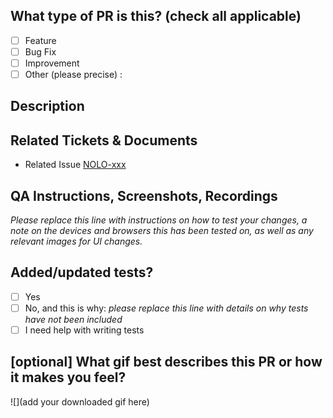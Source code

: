## What type of PR is this? (check all applicable)

- [ ] Feature
- [ ] Bug Fix
- [ ] Improvement
- [ ] Other (please precise) :

## Description

## Related Tickets & Documents

- Related Issue [NOLO-xxx](https://...)

## QA Instructions, Screenshots, Recordings

_Please replace this line with instructions on how to test your changes, a note
on the devices and browsers this has been tested on, as well as any relevant
images for UI changes._

## Added/updated tests?

- [ ] Yes
- [ ] No, and this is why: _please replace this line with details on why tests
      have not been included_
- [ ] I need help with writing tests

## [optional] What gif best describes this PR or how it makes you feel?

![](add your downloaded gif here)
